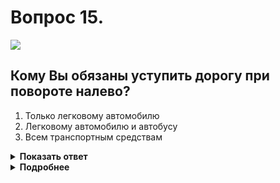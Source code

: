 # Вопрос 15.

![](https://s.drom.ru/i24228/pdd/tickets/2016/1543885184.jpg)

## Кому Вы обязаны уступить дорогу при повороте налево?

1. Только легковому автомобилю
2. Легковому автомобилю и автобусу
3. Всем транспортным средствам

<details>
<summary><b>Показать ответ</b></summary>
Правильный ответ: 2
</details>
<details>
<summary><b>Подробнее</b></summary>
Перекрёсток неравнозначный. Главная дорога меняет направление. Преимущество имеют транспортные средства, находящиеся на главной дороге. После их проезда проезжают транспортные средства, находящиеся на второстепенной дороге, которые между собой руководствуются «правилом правой руки», т.е. у кого помеха справа, тот и уступает. Помеха справа у мотоциклиста, он уступает Вам. Транспортные средства проедут перекрёсток в следующем порядке: автобус, легковой автомобиль, Вы, мотоциклист.
(«Дорожные знаки», пункты 13.9, 13.10 ПДД)
</details>